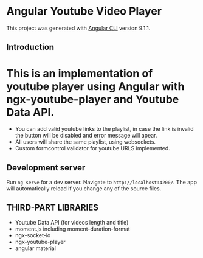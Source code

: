 # Angular Youtube Video Player

This project was generated with [Angular CLI](https://github.com/angular/angular-cli) version 9.1.1.
## Introduction

# This is an implementation of youtube player using Angular with ngx-youtube-player and Youtube Data API.
* You can add valid youtube links to the playlist, in case the link is invalid the button will be disabled and error message will apear.
* All users will share the same playlist, using websockets.
* Custom formcontrol validator for youtube URLS implemented.



## Development server

Run `ng serve` for a dev server. Navigate to `http://localhost:4200/`. The app will automatically reload if you change any of the source files.

## THIRD-PART LIBRARIES
* Youtube Data API (for videos length and title)
* moment.js  including moment-duration-format
* ngx-socket-io
* ngx-youtube-player
* angular material
